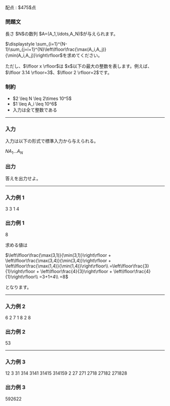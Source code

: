 
<div>

<span>

<span>

<p>
配点 : $475$点
</p>

<div>

<section>

### **問題文**

<p>
長さ $N$の数列 $A=(A_1,\ldots,A_N)$が与えられます。
</p>

<p>
$\displaystyle \sum_{i=1}^{N-1}\sum_{j=i+1}^{N}\left\lfloor\frac{\max(A_i,A_j)}{\min(A_i,A_j)}\right\rfloor$を求めてください。
</p>

<p>
ただし、$\lfloor x \rfloor$は $x$以下の最大の整数を表します。例えば、$\lfloor 3.14 \rfloor=3$、$\lfloor 2 \rfloor=2$です。
</p>

</section>

</div>

<div>

<section>

### **制約**

<ul>

<li>
$2 \leq N \leq 2\times 10^5$
</li>

<li>
$1 \leq A_i \leq 10^6$
</li>

<li>
入力は全て整数である
</li>

</ul>

</section>

</div>

---

<div>

<div>

<section>

### **入力**

<p>
入力は以下の形式で標準入力から与えられる。
</p>

<div>

$N$$A_1$$\ldots$$A_N$
</div>

</section>

</div>

<div>

<section>

### **出力**

<p>
答えを出力せよ。  
</p>

</section>

</div>

</div>

---

<div>

<section>

### **入力例 1**

<div>

3
3 1 4

</div>

</section>

</div>

<div>

<section>

### **出力例 1**

<div>

8

</div>

<p>
求める値は
</p>

<p>
$\left\lfloor\frac{\max(3,1)}{\min(3,1)}\right\rfloor + \left\lfloor\frac{\max(3,4)}{\min(3,4)}\right\rfloor + \left\lfloor\frac{\max(1,4)}{\min(1,4)}\right\rfloor\\ =\left\lfloor\frac{3}{1}\right\rfloor + \left\lfloor\frac{4}{3}\right\rfloor + \left\lfloor\frac{4}{1}\right\rfloor\\ =3+1+4\\ =8$
</p>

<p>
となります。
</p>

</section>

</div>

---

<div>

<section>

### **入力例 2**

<div>

6
2 7 1 8 2 8

</div>

</section>

</div>

<div>

<section>

### **出力例 2**

<div>

53

</div>

</section>

</div>

---

<div>

<section>

### **入力例 3**

<div>

12
3 31 314 3141 31415 314159 2 27 271 2718 27182 271828

</div>

</section>

</div>

<div>

<section>

### **出力例 3**

<div>

592622

</div>

</section>

</div>

</span>

</span>

</div>
